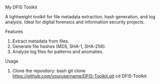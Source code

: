 My DFIS Toolkit

A lightweight toolkit for file metadata extraction, hash generation, and log analysis. Ideal for digital forensics and information security projects.

Features
1. Extract metadata from files.
2. Generate file hashes (MD5, SHA-1, SHA-256).
3. Analyze log files for patterns and anomalies.

Usage
1. Clone the repository:
   bash
   git clone https://github.com/yourusername/DFIS-Toolkit.git
   cd DFIS-Toolkit
